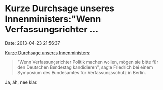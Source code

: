 Kurze Durchsage unseres Innenministers:\"Wenn Verfassungsrichter \...
=====================================================================

Date: 2013-04-23 21:56:37

[Kurze Durchsage unseres
Innenministers](http://www.zeit.de/politik/deutschland/2013-04/verfassungsschutz-friedrich-vosskuhle):

> \"Wenn Verfassungsrichter Politik machen wollen, mögen sie bitte für
> den Deutschen Bundestag kandidieren\", sagte Friedrich bei einem
> Symposium des Bundesamtes für Verfassungsschutz in Berlin.

Ja, äh, nee klar.

